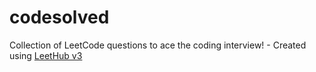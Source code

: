 # codesolved
Collection of LeetCode questions to ace the coding interview! - Created using [LeetHub v3](https://github.com/raphaelheinz/LeetHub-3.0)
